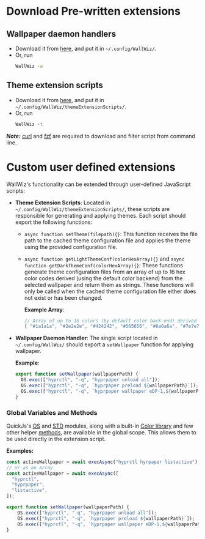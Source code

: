 
# Download Pre-written extensions

## Wallpaper daemon handlers

- Download it from [here](https://github.com/5hubham5ingh/WallWiz/tree/main/wallpaperDaemonHandlerScripts), and put it in `~/.config/WallWiz/`.
- Or, run
  ```bash
  WallWiz -w
  ```

## Theme extension scripts

- Download it from [here](https://github.com/5hubham5ingh/WallWiz/tree/main/themeExtensionScripts), and put it in `~/.config/WallWiz/themeExtensionScripts/`.
- Or, run
  ```bash
  WallWiz -t
  ```

_**Note:**_ [curl](https://github.com/curl/curl) and
[fzf](https://github.com/junegunn/fzf) are required to download and filter
script from command line.

# Custom user defined extensions

WallWiz's functionality can be extended through user-defined JavaScript scripts:

- **Theme Extension Scripts**: Located in
  `~/.config/WallWiz/themeExtensionScripts/`, these scripts are responsible for
  generating and applying themes. Each script should export the following
  functions:

  - `async function setTheme(filepath){}`: This function receives the
    file path to the cached theme configuration file and applies the theme using
    the provided configuration file.

  - `async function getLightThemeConf(colorHexArray){}` and
    `async function getDarkThemeConf(colorHexArray){}`: These functions generate
    theme configuration files from an array of up to 16 hex color codes derived (using the default color backend) 
    from the selected wallpaper and return them as strings. These functions will
    only be called when the cached theme configuration file either does not
    exist or has been changed.

    **Example Array**:
    ```javascript
    // Array of up to 16 colors (by default color back-end) derived from the wallpaper, ordered by their frequency in the wallpaper
    [ "#1a1a1a", "#2e2e2e", "#424242", "#565656", "#6a6a6a", "#7e7e7e", "#929292", "#a6a6a6", "#bababa", "#cecece", "#e2e2e2", "#f6f6f6" , "#ff0000", "#ff7f00", "#ffff00", ];
    ```
- **Wallpaper Daemon Handler**: The single script located in
  `~/.config/WallWiz/` should export a `setWallpaper` function for applying
  wallpaper.

  **Example**:
  ```javascript
  export function setWallpaper(wallpaperPath) {
    OS.exec(["hyprctl", "-q", "hyprpaper unload all"]);
    OS.exec(["hyprctl", "-q", `hyprpaper preload ${wallpaperPath}`]);
    OS.exec(["hyprctl", "-q", `hyprpaper wallpaper eDP-1,${wallpaperPath}`]);
  }
  ```
 ### Global Variables and Methods
   QuickJs's [OS](https://quickjs-ng.github.io/quickjs/stdlib#qjsos-module) and [STD](https://quickjs-ng.github.io/quickjs/stdlib#qjsstd-module) modules, along with a built-in [Color library](https://github.com/5hubham5ingh/WallWiz/blob/dev/docs/Color.md) and few other helper [methods](https://github.com/5hubham5ingh/WallWiz/blob/dev/src/globalConstants.js), are available in the global scope. This allows them to be used directly in the extension script.

  **Examples:**
  ```javascript
  const activeWallpaper = await execAsync("hyprctl hyrpaper listactive");
  // or as an array
  const activeWallpaper = await execAsync([
    "hyprctl",
    "hyprpaper",
    "listactive",
  ]);
  ```
  ```javascript
  export function setWallpaper(wallpaperPath) {
      OS.exec(["hyprctl", "-q", "hyprpaper unload all"]);
      OS.exec(["hyprctl", "-q", `hyprpaper preload ${wallpaperPath}`]);
      OS.exec(["hyprctl", "-q", `hyprpaper wallpaper eDP-1,${wallpaperPath}`]);
  }
  ```

